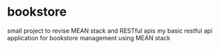 # bookstore
small project to revise MEAN stack and RESTful apis
my basic restful api application for bookstore management using MEAN stack

